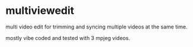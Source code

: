 # multiviewedit
multi video edit for trimming and syncing multiple videos at the same time.

mostly vibe coded and tested with 3 mpjeg videos.
